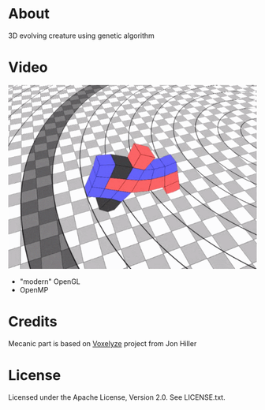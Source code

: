 # About

3D evolving creature using genetic algorithm

# Video

[![Image2](https://raw.githubusercontent.com/iapafoto/CubeEvol/master/img/creature.png)](https://www.youtube.com/watch?v=Ss2FSmt0GRI)

- "modern" OpenGL
- OpenMP

# Credits

Mecanic part is based on [Voxelyze](https://github.com/jonhiller/Voxelyze) project from Jon Hiller

# License

Licensed under the Apache License, Version 2.0. See LICENSE.txt.

